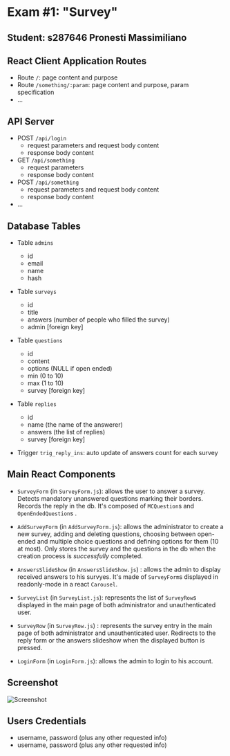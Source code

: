 # Exam #1: "Survey"
## Student: s287646 Pronesti Massimiliano 

## React Client Application Routes

- Route `/`: page content and purpose
- Route `/something/:param`: page content and purpose, param specification
- ...

## API Server

- POST `/api/login`
  - request parameters and request body content
  - response body content
- GET `/api/something`
  - request parameters
  - response body content
- POST `/api/something`
  - request parameters and request body content
  - response body content
- ...

## Database Tables

- Table `admins` 
  * id 
  * email
  * name
  * hash

- Table `surveys` 
  * id
  * title
  * answers (number of people who filled the survey)
  * admin [foreign key]

- Table `questions` 
  * id
  * content 
  * options (NULL if open ended) 
  * min  (0 to 10)
  * max  (1 to 10)
  * survey [foreign key]

- Table `replies` 
  * id
  * name (the name of the answerer)
  * answers (the list of replies) 
  * survey [foreign key]

- Trigger `trig_reply_ins`: auto update of answers count for each survey
## Main React Components


- `SurveyForm` (in `SurveyForm.js`): allows the user to answer a survey. Detects mandatory unanswered questions marking their borders. Records the reply in the db. It's composed of `MCQuestion`s and `OpenEndedQuestion`s . 

- `AddSurveyForm` (in `AddSurveyForm.js`): allows the administrator to create a new survey, adding and deleting questions, choosing between open-ended and multiple choice questions and defining options for them (10 at most).
Only stores the survey and the questions in the db when the creation process is *successfully* completed.  

- `AnswersSlideShow` (in `AnswersSlideShow.js`) : allows the admin to display received answers to his survyes. It's made of `SurveyForm`s displayed in readonly-mode in a react `Carousel`.

- `SurveyList` (in `SurveyList.js`): represents the list of `SurveyRow`s displayed in the main page of both administrator and unauthenticated user.

- `SurveyRow` (in `SurveyRow.js`) : represents the survey entry in the main page of both administrator and unauthenticated user. Redirects to the reply form or the answers slideshow when the displayed button is pressed. 

- `LoginForm` (in `LoginForm.js`): allows the admin to login to his account. 


## Screenshot

![Screenshot](./img/screenshot.jpg)

## Users Credentials

- username, password (plus any other requested info)
- username, password (plus any other requested info)
